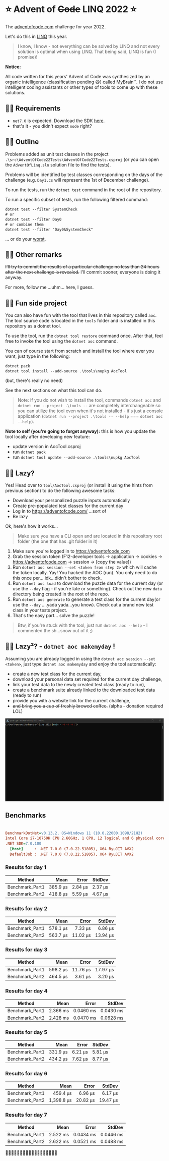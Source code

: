 # ⭐️ Advent of ~~Code~~ LINQ 2022 ⭐️

The [adventofcode.com](https://adventofcode.com/) challenge for year 2022.

Let's do this in [LINQ](https://learn.microsoft.com/en-us/dotnet/csharp/programming-guide/concepts/linq/) this year.

> I know, I know - not everything can be solved by LINQ and not every solution is optimal when using LINQ. That being said, LINQ is fun (I promise)!

**Notice:**

All code written for this years' Advent of Code was synthesized by an organic intelligence (classification pending 😆) called MyBrain™. I do not use intelligent coding assistants or other types of tools to come up with these solutions.

## 🎄🎄 Requirements

* `net7.0` is expected. Download the SDK [here](https://dotnet.microsoft.com/en-us/download/dotnet/7.0).
* that's it - you didn't expect `node` right?

## 🎄🎄 Outline

Problems added as unit test classes in the project `.\src\AdventOfCode22Tests\AdventOfCode22Tests.csproj` (or you can open the `AdventOfLinq.sln` solution file to find the tests).

Problems will be identified by test classes corresponding on the days of the challenge (e.g. `Day1.cs` will represent the 1st of December challenge).

To run the tests, run the `dotnet test` command in the root of the repository.

To run a specific subset of tests, run the following filtered command:

```pwsh
dotnet test --filter SystemCheck
# or
dotnet test --filter Day0
# or combine them
dotnet test --filter "Day0&SystemCheck"
```

... or do your [worst](https://github.com/Microsoft/vstest-docs/blob/main/docs/filter.md).

## 🎄🎄 Other remarks

~~I'll try to commit the results of a particular challenge no less than 24 hours after the next challenge is revealed.~~
I'll commit sooner, everyone is doing it anyway.

For more, follow me ...uhm... here, I guess.

## 🎄🎄 Fun side project

You can also have fun with the tool that lives in this repository called `aoc`. The tool source code is located in the `tools` folder and is installed in this repository as a dotnet tool.

To use the tool, run the `dotnet tool restore` command once. After that, feel free to invoke the tool using the `dotnet aoc` command.

You can of course start from scratch and install the tool where ever you want, just type in the following:

```pwsh
dotnet pack
dotnet tool install --add-source .\tools\nupkg AocTool
```

(but, there's really no need)

See the next sections on what this tool can do.

> Note: If you do not wish to install the tool, commands `dotnet aoc` and `dotnet run --project .\tools --` are completely interchangeable so you can utilize the tool even when it's not installed - it's just a console application (`dotnet run --project .\tools -- --help` === `dotnet aoc --help`).

**Note to self (you're going to forget anyway):** this is how you update the tool locally after developing new feature:

* update version in AocTool.csproj
* run `dotnet pack`
* run `dotnet tool update --add-source .\tools\nupkg AocTool`

## 🎄🎄 Lazy?

Yes! Head over to `tool/AocTool.csproj` (or install it using the hints from previous section) to do the following awesome tasks:

* Download your personalized puzzle inputs automatically
* Create pre-populated test classes for the current day
* Log in to https://adventofcode.com/ ...sort of
* Be lazy

Ok, here's how it works...

> Make sure you have a CLI open and are located in this repository root folder (the one that has .git folder in it)

1. Make sure you're logged in to https://adventofcode.com
2. Grab the session token (F12-developer tools -> application -> cookies -> https://adventofcode.com -> session -> [copy the value])
3. Run `dotnet aoc session --set <token from step 2>` which will cache the token locally. Yay! You hacked the AOC (run). You only need to do this once per....idk...didn't bother to check.
4. Run `dotnet aoc load` to download the puzzle data for the current day (or use the `--day` flag - if you're late or something). Check out the new `data` directory being created in the root of the repo.
5. Run `dotnet aoc generate` to generate a test class for the current day(or use the `--day` ....yada yada...you know). Check out a brand new test class in your tests project.
6. That's the easy part... solve the puzzle!

> Btw, if you're stuck with the tool, just run `dotnet aoc --help` - I commented the sh...snow out of it ;)

## 🎄🎄 Lazy²? - `dotnet aoc makemyday` !

Assuming you are already logged in using the `dotnet aoc session --set <token>`, just type `dotnet aoc makemyday` and enjoy the tool automatically: 

* create a new test class for the current day, 
* download your personal data set required for the current day challenge,
* link your test data to the newly created test class (ready to run),
* create a benchmark suite already linked to the downloaded test data (ready to run)
* provide you with a website link for the current challenge,
* ~~and bring you a cup of freshly brewed coffee.~~ (alpha - donation required LOL)

![](makemyday.gif)




## Benchmarks

``` ini

BenchmarkDotNet=v0.13.2, OS=Windows 11 (10.0.22000.1098/21H2)
Intel Core i7-10750H CPU 2.60GHz, 1 CPU, 12 logical and 6 physical cores
.NET SDK=7.0.100
  [Host]     : .NET 7.0.0 (7.0.22.51805), X64 RyuJIT AVX2
  DefaultJob : .NET 7.0.0 (7.0.22.51805), X64 RyuJIT AVX2


```


### Results for day 1

|          Method |     Mean |   Error |  StdDev |
|---------------- |---------:|--------:|--------:|
| Benchmark_Part1 | 385.9 μs | 2.84 μs | 2.37 μs |
| Benchmark_Part2 | 418.8 μs | 5.59 μs | 4.67 μs |

### Results for day 2

|          Method |     Mean |    Error |   StdDev |
|---------------- |---------:|---------:|---------:|
| Benchmark_Part1 | 578.1 μs |  7.33 μs |  6.86 μs |
| Benchmark_Part2 | 563.7 μs | 11.02 μs | 13.94 μs |

### Results for day 3

|          Method |     Mean |    Error |   StdDev |
|---------------- |---------:|---------:|---------:|
| Benchmark_Part1 | 598.2 μs | 11.76 μs | 17.97 μs |
| Benchmark_Part2 | 464.5 μs |  3.61 μs |  3.20 μs |

### Results for day 4

|          Method |     Mean |     Error |    StdDev |
|---------------- |---------:|----------:|----------:|
| Benchmark_Part1 | 2.366 ms | 0.0460 ms | 0.0430 ms |
| Benchmark_Part2 | 2.428 ms | 0.0470 ms | 0.0628 ms |

### Results for day 5

|          Method |     Mean |   Error |  StdDev |
|---------------- |---------:|--------:|--------:|
| Benchmark_Part1 | 331.9 μs | 6.21 μs | 5.81 μs |
| Benchmark_Part2 | 434.2 μs | 7.62 μs | 8.77 μs |

### Results for day 6

|          Method |       Mean |    Error |   StdDev |
|---------------- |-----------:|---------:|---------:|
| Benchmark_Part1 |   459.4 μs |  6.96 μs |  6.17 μs |
| Benchmark_Part2 | 1,398.8 μs | 20.82 μs | 19.47 μs |

### Results for day 7

|          Method |     Mean |     Error |    StdDev |
|---------------- |---------:|----------:|----------:|
| Benchmark_Part1 | 2.522 ms | 0.0434 ms | 0.0446 ms |
| Benchmark_Part2 | 2.622 ms | 0.0521 ms | 0.0488 ms |


<!-- end benchmarks -->




🎄🎄🎄🎄🎄🎄🎄🎄🎄🎄🎄🎄🎄🎄🎄🎄🎄🎄